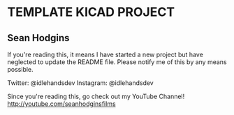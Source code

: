 # TEMPLATE KICAD PROJECT
## Sean Hodgins


If you're reading this, it means I have started a new project but have neglected to update the README file.
Please notify me of this by any means possible. 

Twitter: @idlehandsdev
Instagram: @idlehandsdev

Since you're reading this, go check out my YouTube Channel! http://youtube.com/seanhodginsfilms

